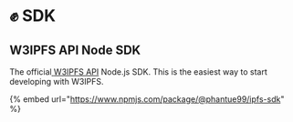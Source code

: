 # ✊ SDK

## W3IPFS API Node SDK

The official[ ](w3ipfs-api/)[W3IPFS API](w3ipfs-api/) Node.js SDK. This is the easiest way to start developing with W3IPFS.&#x20;

{% embed url="https://www.npmjs.com/package/@phantue99/ipfs-sdk" %}
